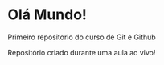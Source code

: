 # Olá Mundo!
 Primeiro repositorio do curso de Git e Github

 Repositório criado durante uma aula ao vivo!
